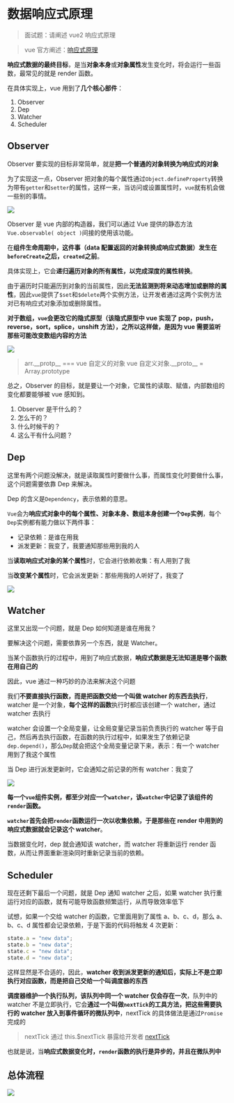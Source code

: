 # 数据响应式原理

> 面试题：请阐述 vue2 响应式原理

> vue 官方阐述：[响应式原理](https://v2.cn.vuejs.org/v2/guide/reactivity.html#ad)

**响应式数据的最终目标**，是当**对象本身**或**对象属性**发生变化时，将会运行一些函数，最常见的就是 render 函数。

在具体实现上，vue 用到了**几个核心部件**：

1. Observer
2. Dep
3. Watcher
4. Scheduler

## Observer

Observer 要实现的目标非常简单，就是**把一个普通的对象转换为响应式的对象**

为了实现这一点，Observer 把对象的每个属性通过`Object.defineProperty`转换为带有`getter`和`setter`的属性，这样一来，当访问或设置属性时，`vue`就有机会做一些别的事情。

![](http://mdrs.yuanjin.tech/img/20210226153448.png)

Observer 是 vue 内部的构造器，我们可以通过 Vue 提供的静态方法`Vue.observable( object )`间接的使用该功能。

在**组件生命周期中，这件事（data 配置返回的对象转换成响应式数据）发生在`beforeCreate`之后，`created`之前**。

具体实现上，它会**递归遍历对象的所有属性，以完成深度的属性转换**。

由于遍历时只能遍历到对象的当前属性，因此**无法监测到将来动态增加或删除的属性**，因此`vue`提供了`$set`和`$delete`两个实例方法，让开发者通过这两个实例方法对已有响应式对象添加或删除属性。

**对于数组，`vue`会更改它的隐式原型（该隐式原型中 vue 实现了 pop，push，reverse，sort，splice，unshift 方法），之所以这样做，是因为 vue 需要监听那些可能改变数组内容的方法**

![](http://mdrs.yuanjin.tech/img/20210226154624.png)

> arr.\_\_protp\_\_ === vue 自定义的对象
> vue 自定义对象.\_\_proto\_\_ = Array.prototype

总之，Observer 的目标，就是要让一个对象，它属性的读取、赋值，内部数组的变化都要能够被 vue 感知到。

1. Observer 是干什么的？
2. 怎么干的？
3. 什么时候干的？
4. 这么干有什么问题？

## Dep

这里有两个问题没解决，就是读取属性时要做什么事，而属性变化时要做什么事，这个问题需要依靠 Dep 来解决。

Dep 的含义是`Dependency`，表示依赖的意思。

`Vue`会为**响应式对象中的每个属性、对象本身、数组本身创建一个`Dep`实例**，每个`Dep`实例都有能力做以下两件事：

-   记录依赖：是谁在用我
-   派发更新：我变了，我要通知那些用到我的人

当**读取响应式对象的某个属性**时，它会进行依赖收集：有人用到了我

当**改变某个属性**时，它会派发更新：那些用我的人听好了，我变了

![](http://mdrs.yuanjin.tech/img/20210226155852.png)

## Watcher

这里又出现一个问题，就是 Dep 如何知道是谁在用我？

要解决这个问题，需要依靠另一个东西，就是 Watcher。

当某个函数执行的过程中，用到了响应式数据，**响应式数据是无法知道是哪个函数在用自己的**

因此，vue 通过一种巧妙的办法来解决这个问题

我们**不要直接执行函数，而是把函数交给一个叫做 watcher 的东西去执行**，watcher 是一个对象，**每个这样的函数**执行时都应该创建一个 watcher，通过 watcher 去执行

watcher 会设置一个全局变量，让全局变量记录当前负责执行的 watcher 等于自己，然后再去执行函数，在函数的执行过程中，如果发生了依赖记录`dep.depend()`，那么`Dep`就会把这个全局变量记录下来，表示：有一个 watcher 用到了我这个属性

当 Dep 进行派发更新时，它会通知之前记录的所有 watcher：我变了

![](http://mdrs.yuanjin.tech/img/20210226161404.png)

**每一个`vue`组件实例，都至少对应一个`watcher`，该`watcher`中记录了该组件的`render`函数。**

**`watcher`首先会把`render`函数运行一次以收集依赖，于是那些在 render 中用到的响应式数据就会记录这个 watcher**。

当数据变化时，dep 就会通知该 watcher，而 watcher 将重新运行 render 函数，从而让界面重新渲染同时重新记录当前的依赖。

## Scheduler

现在还剩下最后一个问题，就是 Dep 通知 watcher 之后，如果 watcher 执行重运行对应的函数，就有可能导致函数频繁运行，从而导致效率低下

试想，如果一个交给 watcher 的函数，它里面用到了属性 a、b、c、d，那么 a、b、c、d 属性都会记录依赖，于是下面的代码将触发 4 次更新：

```jsx
state.a = "new data";
state.b = "new data";
state.c = "new data";
state.d = "new data";
```

这样显然是不合适的，因此，**watcher 收到派发更新的通知后，实际上不是立即执行对应函数，而是把自己交给一个叫调度器的东西**

**调度器维护一个执行队列，该队列中同一个 watcher 仅会存在一次**，队列中的 watcher 不是立即执行，它会**通过一个叫做`nextTick`的工具方法，把这些需要执行的 watcher 放入到事件循环的微队列中**，nextTick 的具体做法是通过`Promise`完成的

> nextTick 通过 this.$nextTick 暴露给开发者
> [nextTick](https://cn.vuejs.org/v2/guide/reactivity.html#%E5%BC%82%E6%AD%A5%E6%9B%B4%E6%96%B0%E9%98%9F%E5%88%97)

也就是说，当**响应式数据变化时，`render`函数的执行是异步的，并且在微队列中**

## 总体流程

![](http://mdrs.yuanjin.tech/img/20210226163936.png)
